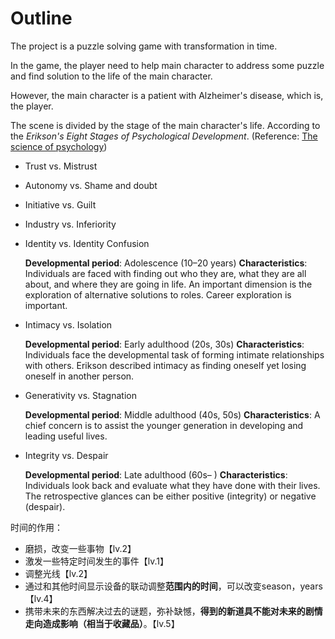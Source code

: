 # Outline

The project is a puzzle solving game with transformation in time.

In the game, the player need to help main character to address some puzzle and find solution to the life of the main character.

However, the main character is a patient with Alzheimer's disease, which is, the player.  

The scene is divided by the stage of the main character's life. According to the *Erikson's Eight Stages of Psychological Development*. (Reference: [The science of psychology](https://timsappsychology.files.wordpress.com/2020/09/by-laura-a.-king-professor-the-science-of-psycho-3367724-z-lib.org_.pdf))

* Trust vs. Mistrust

* Autonomy vs. Shame and doubt

* Initiative vs. Guilt

* Industry vs. Inferiority

* Identity vs. Identity Confusion

  **Developmental period**: Adolescence (10–20 years) **Characteristics**: Individuals are faced with finding out who they are, what they are all about, and where they are going in life. An important dimension is the exploration of alternative solutions to roles. Career exploration is important.

* Intimacy vs. Isolation

  **Developmental period**: Early adulthood (20s, 30s) **Characteristics**: Individuals face the developmental task of forming intimate relationships with others. Erikson described intimacy as finding oneself yet losing oneself in another person. 

* Generativity vs. Stagnation

  **Developmental period**: Middle adulthood (40s, 50s) **Characteristics**: A chief concern is to assist the younger generation in developing and leading useful lives.

* Integrity vs. Despair

  **Developmental period**: Late adulthood (60s– ) **Characteristics**: Individuals look back and evaluate what they have done with their lives. The retrospective glances can be either positive (integrity) or negative (despair).

时间的作用：

* 磨损，改变一些事物【lv.2】
* 激发一些特定时间发生的事件【lv.1】
* 调整光线【lv.2】
* 通过和其他时间显示设备的联动调整**范围内的时间**，可以改变season，years【lv.4】
* 携带未来的东西解决过去的谜题，弥补缺憾，**得到的新道具不能对未来的剧情走向造成影响（相当于收藏品）**。【lv.5】
